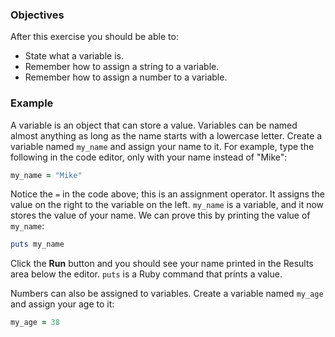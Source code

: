 <!-- { ids:[54], language:'Ruby', type:'workshop', order: 0, name:'Variable Name', description: 'New Description.' } -->

### Objectives

After this exercise you should be able to:

- State what a variable is.
- Remember how to assign a string to a variable.
- Remember how to assign a number to a variable.

### Example

A variable is an object that can store a value. Variables can be named almost anything as long as the name starts with a lowercase letter. Create a variable named `my_name` and assign your name to it. For example, type the following in the code editor, only with your name instead of "Mike":

```ruby
my_name = "Mike"
```

Notice the `=` in the code above; this is an assignment operator. It assigns the value on the right to the variable on the left. `my_name` is a variable, and it now stores the value of your name. We can prove this by printing the value of `my_name`:

```ruby
puts my_name
```

Click the **Run** button and you should see your name printed in the Results area below the editor. `puts` is a Ruby command that prints a value.

Numbers can also be assigned to variables. Create a variable named `my_age` and assign your age to it:

```ruby
my_age = 38
```
